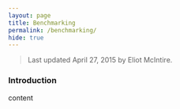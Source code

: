 ```yaml
---
layout: page
title: Benchmarking
permalink: /benchmarking/
hide: true
---
```


> Last updated April 27, 2015 by Eliot McIntire.

### Introduction

content
